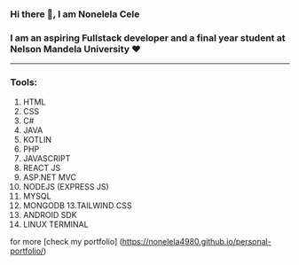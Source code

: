 ### Hi there 👋, I am Nonelela Cele


### I am an aspiring Fullstack developer and a final year student at Nelson Mandela University ❤️
<hr/>

### Tools:
1. HTML
2. CSS
3. C#
4. JAVA
5. KOTLIN
6. PHP
7. JAVASCRIPT
8. REACT JS
9. ASP.NET MVC
10. NODEJS (EXPRESS JS)
11. MYSQL
12. MONGODB
13.TAILWIND CSS
14. ANDROID SDK 
15. LINUX TERMINAL

for more [check my portfolio] (https://nonelela4980.github.io/personal-portfolio/)

